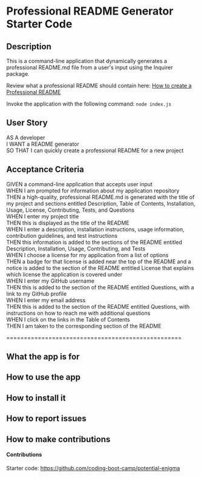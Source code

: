 # Professional README Generator Starter Code

## Description
This is a command-line application that dynamically generates a professional README.md file from a user's input using the Inquirer package.<br>

Review what a professional README should contain here: [How to create a Professional README](./readme-guide.md)<br>

Invoke the application with the following command: `node index.js`

## User Story
AS A developer<br>
I WANT a README generator<br>
SO THAT I can quickly create a professional README for a new project

## Acceptance Criteria
GIVEN a command-line application that accepts user input<br>
WHEN I am prompted for information about my application repository<br>
THEN a high-quality, professional README.md is generated with the title of my project and sections entitled Description, Table of Contents, Installation, Usage, License, Contributing, Tests, and Questions<br>
WHEN I enter my project title<br>
THEN this is displayed as the title of the README<br>
WHEN I enter a description, installation instructions, usage information, contribution guidelines, and test instructions<br>
THEN this information is added to the sections of the README entitled Description, Installation, Usage, Contributing, and Tests<br>
WHEN I choose a license for my application from a list of options<br>
THEN a badge for that license is added near the top of the README and a notice is added to the section of the README entitled License that explains which license the application is covered under<br>
WHEN I enter my GitHub username<br>
THEN this is added to the section of the README entitled Questions, with a link to my GitHub profile<br>
WHEN I enter my email address<br>
THEN this is added to the section of the README entitled Questions, with instructions on how to reach me with additional questions<br>
WHEN I click on the links in the Table of Contents<br>
THEN I am taken to the corresponding section of the README

==================================================

## What the app is for

## How to use the app

## How to install it

## How to report issues

## How to make contributions


#### Contributions
Starter code: https://github.com/coding-boot-camp/potential-enigma